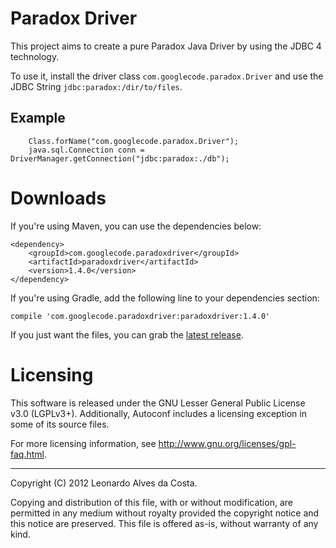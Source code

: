 # Paradox Driver #
This project aims to create a pure Paradox Java Driver by using the JDBC 4 technology.

To use it, install the driver class `com.googlecode.paradox.Driver` and use the JDBC String `jdbc:paradox:/dir/to/files`.

## Example ##

```
    Class.forName("com.googlecode.paradox.Driver");
    java.sql.Connection conn = DriverManager.getConnection("jdbc:paradox:./db");
```

# Downloads #
If you're using Maven, you can use the dependencies below:

```
<dependency>
    <groupId>com.googlecode.paradoxdriver</groupId>
    <artifactId>paradoxdriver</artifactId>
    <version>1.4.0</version>
</dependency>
```

If you're using Gradle, add the following line to your dependencies section:

    compile 'com.googlecode.paradoxdriver:paradoxdriver:1.4.0'

If you just want the files, you can grab the [latest release](https://github.com/leonhad/paradoxdriver/releases/latest).

# Licensing

This software is released under the GNU Lesser General Public License v3.0 (LGPLv3+).
Additionally, Autoconf includes a licensing exception in some of its
source files.

For more licensing information, see
<http://www.gnu.org/licenses/gpl-faq.html>.

-----
Copyright (C) 2012 Leonardo Alves da Costa.

Copying and distribution of this file, with or without modification,
are permitted in any medium without royalty provided the copyright
notice and this notice are preserved.  This file is offered as-is,
without warranty of any kind.